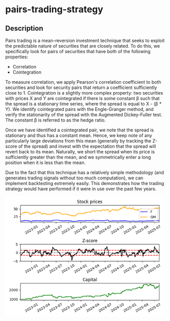 # pairs-trading-strategy
## Description

Pairs trading is a mean-reversion investment technique that seeks to exploit the predictable nature of
securities that are closely related. To do this, we specifically look for pairs of securities that
have both of the following properties:

- Correlation
- Cointegration

To measure correlation, we apply Pearson's correlation coefficient to both securities and look for
security pairs that return a coefficient sufficiently close to 1. Cointegration is a slightly more
complex property: two securities with prices X and Y are cointegrated if there is some constant β such
that the spread is a stationary time series, where the spread is equal to X - (β * Y). We identify
cointegrated pairs with the Engle-Granger method, and verify the stationarity of the spread with the
Augmented Dickey-Fuller test. The constant β is referred to as the hedge ratio.

Once we have identified a cointegrated pair, we note that the spread is stationary and thus has a
constant mean. Hence, we keep note of any particularly large deviations from this mean (generally by
tracking the Z-score of the spread) and invest with the expectation that the spread will revert back
to its mean. Naturally, we short the spread when its price is sufficiently greater than the mean, and
we symmetrically enter a long position when it is less than the mean.

Due to the fact that this technique has a relatively simple methodology (and generates trading signals
without too much computation), we can implement backtesting extremely easily. This demonstrates how
the trading strategy would have performed if it were in use over the past few years.

![Graphs of pairs trading results using Ford and General Motors stocks](/example_graphs.png)